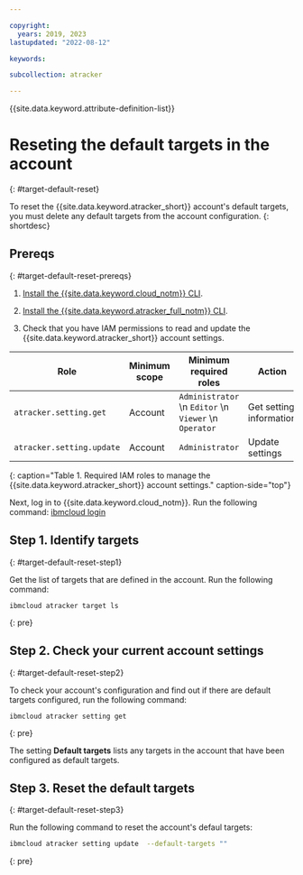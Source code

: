 ```yaml
---

copyright:
  years: 2019, 2023
lastupdated: "2022-08-12"

keywords:

subcollection: atracker

---
```


{{site.data.keyword.attribute-definition-list}}


# Reseting the default targets in the account
{: #target-default-reset}

To reset the {{site.data.keyword.atracker_short}} account's default targets, you must delete any default targets from the account configuration.
{: shortdesc}


## Prereqs
{: #target-default-reset-prereqs}

1. [Install the {{site.data.keyword.cloud_notm}} CLI](/docs/cli?topic=cli-install-ibmcloud-cli).

2. [Install the {{site.data.keyword.atracker_full_notm}} CLI](/docs/atracker?topic=atracker-atracker-cli-config).

3. Check that you have IAM permissions to read and update the {{site.data.keyword.atracker_short}} account settings.

| Role                      | Minimum scope  | Minimum required roles | Action         |
| ------------------------- | -------------- | ---------------------- | -------------- |
| `atracker.setting.get`    | Account        | `Administrator`  \n `Editor`  \n `Viewer`  \n `Operator` | Get setting information |
| `atracker.setting.update` | Account        | `Administrator`| Update settings |
{: caption="Table 1. Required IAM roles to manage the {{site.data.keyword.atracker_short}} account settings." caption-side="top"}

Next, log in to {{site.data.keyword.cloud_notm}}. Run the following command: [ibmcloud login](/docs/cli?topic=cli-ibmcloud_cli#ibmcloud_login)



## Step 1. Identify targets
{: #target-default-reset-step1}

Get the list of targets that are defined in the account. Run the following command:

```
ibmcloud atracker target ls
```
{: pre}


## Step 2. Check your current account settings
{: #target-default-reset-step2}

To check your account's configuration and find out if there are default targets configured, run the following command:

```
ibmcloud atracker setting get
```
{: pre}

The setting **Default targets** lists any targets in the account that have been configured as default targets.

## Step 3. Reset the default targets
{: #target-default-reset-step3}

Run the following command to reset the account's defaul targets:

```sh
ibmcloud atracker setting update  --default-targets ""
```
{: pre}
